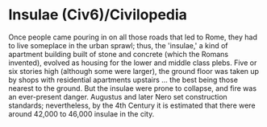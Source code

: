 # Insulae (Civ6)/Civilopedia

Once people came pouring in on all those roads that led to Rome, they had to live someplace in the urban sprawl; thus, the 'insulae,' a kind of apartment building built of stone and concrete (which the Romans invented), evolved as housing for the lower and middle class plebs. Five or six stories high (although some were larger), the ground floor was taken up by shops with residential apartments upstairs … the best being those nearest to the ground. But the insulae were prone to collapse, and fire was an ever-present danger. Augustus and later Nero set construction standards; nevertheless, by the 4th Century it is estimated that there were around 42,000 to 46,000 insulae in the city.